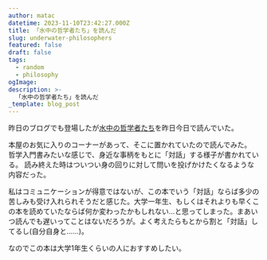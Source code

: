 ```yaml
---
author: matac
datetime: 2023-11-10T23:42:27.000Z
title: 「水中の哲学者たち」を読んだ
slug: underwater-philosophers
featured: false
draft: false
tags:
  - random
  - philosophy
ogImage: 
description: >-
  「水中の哲学者たち」を読んだ
_template: blog_post
---
```


昨日のブログでも登場したが[水中の哲学者たち](https://amzn.asia/d/4fGmPud)を昨日今日で読んでいた。

本屋のお気に入りのコーナーがあって、そこに置かれていたので読んでみた。
哲学入門書みたいな感じで、身近な事柄をもとに「対話」する様子が書かれている。
読み終えた時はついつい身の回りに対して問いを投げかけたくなるような内容だった。

私はコミュニケーションが得意ではないが、この本でいう「対話」ならば多少の苦しみも受け入れられそうだと感じた。大学一年生、もしくはそれよりも早くこの本を読めていたならば何か変わったかもしれない...と思ってしまった。まあいつ読んでも遅いってことはないだろうが。よく考えたらもとから割と「対話」してるし(自分自身と......)。

なのでこの本は大学1年生くらいの人におすすめしたい。

